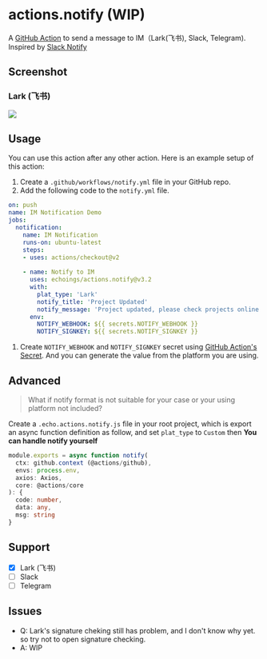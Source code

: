 # actions.notify (WIP)

A [GitHub Action](https://github.com/features/actions) to send a message to IM（Lark(飞书), Slack, Telegram). Inspired by [Slack Notify](https://github.com/marketplace/actions/slack-notify)

## **Screenshot**
### Lark (飞书)
![](https://cdn.jsdelivr.net/gh/echoings/un@l/assets/20201207094354.png)

## Usage

You can use this action after any other action. Here is an example setup of this action:

1. Create a `.github/workflows/notify.yml` file in your GitHub repo.
2. Add the following code to the `notify.yml` file.

```yml
on: push
name: IM Notification Demo
jobs:
  notification:
    name: IM Notification
    runs-on: ubuntu-latest
    steps:
    - uses: actions/checkout@v2
    
    - name: Notify to IM
      uses: echoings/actions.notify@v3.2
      with:
        plat_type: 'Lark'
        notify_title: 'Project Updated'
        notify_message: 'Project updated, please check projects online status'
      env:
        NOTIFY_WEBHOOK: ${{ secrets.NOTIFY_WEBHOOK }}
        NOTIFY_SIGNKEY: ${{ secrets.NOTIFY_SIGNKEY }}
```

1. Create `NOTIFY_WEBHOOK` and `NOTIFY_SIGNKEY` secret using [GitHub Action's Secret](https://help.github.com/en/actions/configuring-and-managing-workflows/creating-and-storing-encrypted-secrets#creating-encrypted-secrets-for-a-repository). And you can generate the value from the platform you are using.

## Advanced

> What if notify format is not suitable for your case or your using platform not included?

Create a `.echo.actions.notify.js` file in your root project, which is export an async function definition as follow, and set `plat_type` to `Custom` then **You can handle notify yourself**

```Typescript
module.exports = async function notify(
  ctx: github.context (@actions/github),
  envs: process.env,
  axios: Axios,
  core: @actions/core
): {
  code: number,
  data: any,
  msg: string
}
```

## Support
- [x] Lark (飞书)
- [ ] Slack
- [ ] Telegram

## Issues
+ Q: Lark's signature cheking still has problem, and I don't know why yet. so try not to open signature checking.
+ A: WIP
